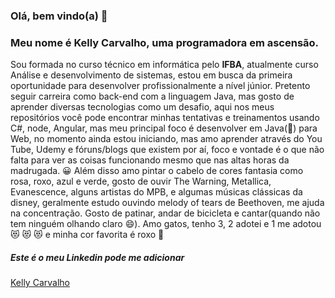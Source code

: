 ### Olá, bem vindo(a) 👋

### Meu nome é Kelly Carvalho, uma programadora em ascensão.
Sou formada no curso técnico em informática pelo **IFBA**, atualmente curso Análise e desenvolvimento de sistemas, estou em busca da primeira oportunidade para desenvolver profissionalmente a nível júnior.
Pretento seguir carreira como back-end com a linguagem Java, mas gosto de aprender diversas tecnologias como um desafio, aqui nos meus repositórios você pode encontrar minhas tentativas e treinamentos usando C#, node, Angular, mas meu principal foco é desenvolver em Java(:purple_heart:) para Web, no momento ainda estou iniciando, mas amo aprender através do You Tube, Udemy e fóruns/blogs que existem por aí, foco e vontade é o que não falta para ver as coisas funcionando mesmo que nas altas horas da madrugada.
:grinning:
Além disso amo pintar o cabelo de cores fantasia como   rosa, roxo, azul e verde, gosto de ouvir The Warning, Metallica, Evanescence, alguns artistas do MPB, e algumas músicas clássicas da disney, geralmente estudo ouvindo melody of tears de Beethoven, me ajuda na concentração. Gosto de patinar, andar de bicicleta e cantar(quando não tem ninguém olhando claro :smile:). 
Amo gatos, tenho 3, 2 adotei e 1  me adotou  :heart_eyes_cat: :heart_eyes_cat: :heart_eyes_cat: e minha cor favorita é roxo  :purple_heart:

##### Este é o meu Linkedin pode me adicionar 
[Kelly Carvalho](https://www.linkedin.com/in/kelly-carvalho-110a59153/)

